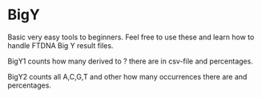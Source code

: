 # BigY

Basic very easy tools to beginners. Feel free to use these and learn how to handle FTDNA Big Y result files.

BigY1 counts how many derived to ? there are in csv-file and percentages.

BigY2 counts all A,C,G,T and other how many occurrences there are and percentages.
